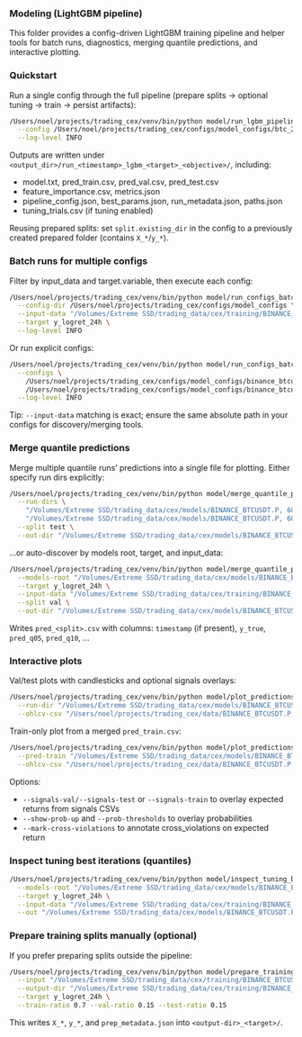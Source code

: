 ### Modeling (LightGBM pipeline)

This folder provides a config-driven LightGBM training pipeline and helper tools for batch runs, diagnostics, merging quantile predictions, and interactive plotting.

### Quickstart

Run a single config through the full pipeline (prepare splits → optional tuning → train → persist artifacts):

```bash
/Users/noel/projects/trading_cex/venv/bin/python model/run_lgbm_pipeline.py \
  --config /Users/noel/projects/trading_cex/configs/model_configs/btc_24h_logret_example.json \
  --log-level INFO
```

Outputs are written under `<output_dir>/run_<timestamp>_lgbm_<target>_<objective>/`, including:
- model.txt, pred_train.csv, pred_val.csv, pred_test.csv
- feature_importance.csv, metrics.json
- pipeline_config.json, best_params.json, run_metadata.json, paths.json
- tuning_trials.csv (if tuning enabled)

Reusing prepared splits: set `split.existing_dir` in the config to a previously created prepared folder (contains `X_*`/`y_*`).

### Batch runs for multiple configs

Filter by input_data and target.variable, then execute each config:

```bash
/Users/noel/projects/trading_cex/venv/bin/python model/run_configs_batch.py \
  --config-dir /Users/noel/projects/trading_cex/configs/model_configs \
  --input-data "/Volumes/Extreme SSD/trading_data/cex/training/BINANCE_BTCUSDT.P, 60/merged_features_targets.csv" \
  --target y_logret_24h \
  --log-level INFO
```

Or run explicit configs:

```bash
/Users/noel/projects/trading_cex/venv/bin/python model/run_configs_batch.py \
  --configs \
    /Users/noel/projects/trading_cex/configs/model_configs/binance_btcusdt_p60_quantile_y_logret_24h_q05.json \
    /Users/noel/projects/trading_cex/configs/model_configs/binance_btcusdt_p60_quantile_y_logret_24h_q50.json \
  --log-level INFO
```

Tip: `--input-data` matching is exact; ensure the same absolute path in your configs for discovery/merging tools.

### Merge quantile predictions

Merge multiple quantile runs’ predictions into a single file for plotting. Either specify run dirs explicitly:

```bash
/Users/noel/projects/trading_cex/venv/bin/python model/merge_quantile_predictions.py \
  --run-dirs \
    "/Volumes/Extreme SSD/trading_data/cex/models/BINANCE_BTCUSDT.P, 60/run_20250901_120000_lgbm_y_logret_24h_quantile" \
    "/Volumes/Extreme SSD/trading_data/cex/models/BINANCE_BTCUSDT.P, 60/run_20250901_121500_lgbm_y_logret_24h_quantile" \
  --split test \
  --out-dir "/Volumes/Extreme SSD/trading_data/cex/models/BINANCE_BTCUSDT.P, 60/merged_quantiles"
```

…or auto-discover by models root, target, and input_data:

```bash
/Users/noel/projects/trading_cex/venv/bin/python model/merge_quantile_predictions.py \
  --models-root "/Volumes/Extreme SSD/trading_data/cex/models/BINANCE_BTCUSDT.P, 60" \
  --target y_logret_24h \
  --input-data "/Volumes/Extreme SSD/trading_data/cex/training/BINANCE_BTCUSDT.P, 60/merged_features_targets.csv" \
  --split val \
  --out-dir "/Volumes/Extreme SSD/trading_data/cex/models/BINANCE_BTCUSDT.P, 60/merged_quantiles"
```

Writes `pred_<split>.csv` with columns: `timestamp` (if present), `y_true`, `pred_q05`, `pred_q10`, …

### Interactive plots

Val/test plots with candlesticks and optional signals overlays:

```bash
/Users/noel/projects/trading_cex/venv/bin/python model/plot_predictions_interactive.py \
  --run-dir "/Volumes/Extreme SSD/trading_data/cex/models/BINANCE_BTCUSDT.P, 60/run_20250901_120000_lgbm_y_logret_24h_quantile" \
  --ohlcv-csv "/Users/noel/projects/trading_cex/data/BINANCE_BTCUSDT.P, 60.csv"
```

Train-only plot from a merged `pred_train.csv`:

```bash
/Users/noel/projects/trading_cex/venv/bin/python model/plot_predictions_interactive_train.py \
  --pred-train "/Volumes/Extreme SSD/trading_data/cex/models/BINANCE_BTCUSDT.P, 60/merged_quantiles/pred_train.csv" \
  --ohlcv-csv "/Users/noel/projects/trading_cex/data/BINANCE_BTCUSDT.P, 60.csv"
```

Options:
- `--signals-val/--signals-test` or `--signals-train` to overlay expected returns from signals CSVs
- `--show-prob-up` and `--prob-thresholds` to overlay probabilities
- `--mark-cross-violations` to annotate cross_violations on expected return

### Inspect tuning best iterations (quantiles)

```bash
/Users/noel/projects/trading_cex/venv/bin/python model/inspect_tuning_best_iterations.py \
  --models-root "/Volumes/Extreme SSD/trading_data/cex/models/BINANCE_BTCUSDT.P, 60" \
  --target y_logret_24h \
  --input-data "/Volumes/Extreme SSD/trading_data/cex/training/BINANCE_BTCUSDT.P, 60/merged_features_targets.csv" \
  --out "/Volumes/Extreme SSD/trading_data/cex/models/BINANCE_BTCUSDT.P, 60/best_iterations.csv"
```

### Prepare training splits manually (optional)

If you prefer preparing splits outside the pipeline:

```bash
/Users/noel/projects/trading_cex/venv/bin/python model/prepare_training_data.py \
  --input "/Volumes/Extreme SSD/trading_data/cex/training/BINANCE_BTCUSDT.P, 60/merged_features_targets.csv" \
  --output-dir "/Volumes/Extreme SSD/trading_data/cex/training/BINANCE_BTCUSDT.P, 60/prepared" \
  --target y_logret_24h \
  --train-ratio 0.7 --val-ratio 0.15 --test-ratio 0.15
```

This writes `X_*`, `y_*`, and `prep_metadata.json` into `<output-dir>_<target>/`.


